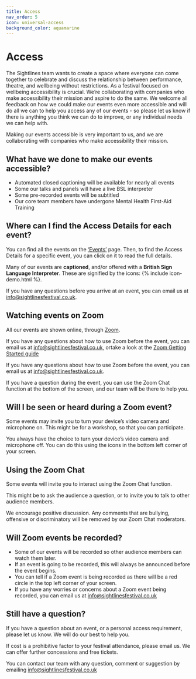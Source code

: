```yaml
---
title: Access
nav_order: 5
icon: universal-access
background_color: aquamarine
---
```


# Access

The Sightlines team wants to create a space where everyone can come together to celebrate and discuss the relationship between performance, theatre, and wellbeing without restrictions. As a festival focused on wellbeing accessibility is crucial. We’re collaborating with companies who make accessibility their mission and aspire to do the same. We welcome all feedback on how we could make our events even more accessible and will do all we can to help you access any of our events - so please let us know if there is anything you think we can do to improve, or any individual needs we can help with.  

Making our events accessible is very important to us, and we are collaborating with companies who make accessibility their mission.

## What have we done to make our events accessible? 

* Automated closed captioning will be available for nearly all events
* Some our talks and panels will have a live BSL interpreter 
* Some pre-recorded events will be subtitled 
* Our core team members have undergone Mental Health First-Aid Training

## Where can I find the Access Details for each event? 

You can find all the events on the [‘Events’](/events/) page. Then, to find the Access Details for a specific event, you can click on it to read the full details.  

Many of our events are **captioned**, and/or offered with a **British Sign Language Interpreter**. These are signified by the icons: {% include icon-demo.html %}.

If you have any questions before you arrive at an event, you can email us at <info@sightlinesfestival.co.uk>.

## Watching events on Zoom 

All our events are shown online, through [Zoom](https://zoom.us/). 

If you have any questions about how to use Zoom before the event, you can email us at info@sightlinesfestival.co.uk, ortake a look at the [Zoom Getting Started guide](https://support.zoom.us/hc/en-us/articles/360034967471-Getting-started-guide-for-new-users)

If you have any questions about how to use Zoom before the event, you can email us at <info@sightlinesfestival.co.uk>.

If you have a question during the event, you can use the Zoom Chat function at the bottom of the screen, and our team will be there to help you. 


## Will I be seen or heard during a Zoom event? 

Some events may invite you to turn your device’s video camera and microphone on. This might be for a workshop, so that you can participate. 

You always have the choice to turn your device’s video camera and microphone off. You can do this using the icons in the bottom left corner of your screen.

## Using the Zoom Chat 

Some events will invite you to interact using the Zoom Chat function. 

This might be to ask the audience a question, or to invite you to talk to other audience members. 

We encourage positive discussion. Any comments that are bullying, offensive or discriminatory will be removed by our Zoom Chat moderators. 

## Will Zoom events be recorded?
 
* Some of our events will be recorded so other audience members can watch them later. 
* If an event is going to be recorded, this will always be announced before the event begins. 
* You can tell if a Zoom event is being recorded as there will be a red circle in the top left corner of your screen.
* If you have any worries or concerns about a Zoom event being recorded, you can email us at <info@sightlinesfestival.co.uk>


## Still have a question? 

If you have a question about an event, or a personal access requirement, please let us know. We will do our best to help you. 

If cost is a prohibitive factor to your festival attendance, please email us. We can offer further concessions and free tickets.

You can contact our team with any question, comment or suggestion by emailing <info@sightlinesfestival.co.uk>